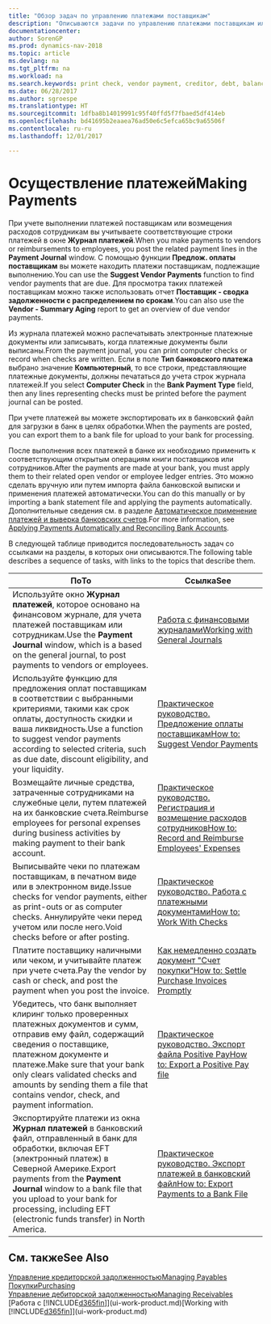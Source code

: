 ```yaml
---
title: "Обзор задач по управлению платежами поставщикам"
description: "Описываются задачи по управлению платежами поставщикам или кредиторам, включая учет строк платежей и получение обзора сумм к оплате."
documentationcenter: 
author: SorenGP
ms.prod: dynamics-nav-2018
ms.topic: article
ms.devlang: na
ms.tgt_pltfrm: na
ms.workload: na
ms.search.keywords: print check, vendor payment, creditor, debt, balance due, AP
ms.date: 06/28/2017
ms.author: sgroespe
ms.translationtype: HT
ms.sourcegitcommit: 1dfba8b14019991c95f40ffd5f7fbaed5df414eb
ms.openlocfilehash: bd41695b2eaaea76ad50e6c5efca65bc9a65506f
ms.contentlocale: ru-ru
ms.lasthandoff: 12/01/2017

---
```

# <a name="making-payments"></a><span data-ttu-id="0f498-103">Осуществление платежей</span><span class="sxs-lookup"><span data-stu-id="0f498-103">Making Payments</span></span>
<span data-ttu-id="0f498-104">При учете выполнении платежей поставщикам или возмещения расходов сотрудникам вы учитываете соответствующие строки платежей в окне **Журнал платежей**.</span><span class="sxs-lookup"><span data-stu-id="0f498-104">When you make payments to vendors or reimbursements to employees, you post the related payment lines in the **Payment Journal** window.</span></span> <span data-ttu-id="0f498-105">С помощью функции **Предлож. оплаты поставщикам** вы можете находить платежи поставщикам, подлежащие выполнению.</span><span class="sxs-lookup"><span data-stu-id="0f498-105">You can use the **Suggest Vendor Payments** function to find vendor payments that are due.</span></span> <span data-ttu-id="0f498-106">Для просмотра таких платежей поставщикам можно также использовать отчет **Поставщик - сводка задолженности с распределением по срокам**.</span><span class="sxs-lookup"><span data-stu-id="0f498-106">You can also use the **Vendor - Summary Aging** report to get an overview of due vendor payments.</span></span>

<span data-ttu-id="0f498-107">Из журнала платежей можно распечатывать электронные платежные документы или записывать, когда платежные документы были выписаны.</span><span class="sxs-lookup"><span data-stu-id="0f498-107">From the payment journal, you can print computer checks or record when checks are written.</span></span> <span data-ttu-id="0f498-108">Если в поле **Тип банковского платежа** выбрано значение **Компьютерный**, то все строки, представляющие платежные документы, должны печататься до учета строк журнала платежей.</span><span class="sxs-lookup"><span data-stu-id="0f498-108">If you select **Computer Check** in the **Bank Payment Type** field, then any lines representing checks must be printed before the payment journal can be posted.</span></span>

<span data-ttu-id="0f498-109">При учете платежей вы можете экспортировать их в банковский файл для загрузки в банк в целях обработки.</span><span class="sxs-lookup"><span data-stu-id="0f498-109">When the payments are posted, you can export them to a bank file for upload to your bank for processing.</span></span>

<span data-ttu-id="0f498-110">После выполнения всех платежей в банке их необходимо применить к соответствующим открытым операциям книги поставщиков или сотрудников.</span><span class="sxs-lookup"><span data-stu-id="0f498-110">After the payments are made at your bank, you must apply them to their related open vendor or employee ledger entries.</span></span> <span data-ttu-id="0f498-111">Это можно сделать вручную или путем импорта файла банковской выписки и применения платежей автоматически.</span><span class="sxs-lookup"><span data-stu-id="0f498-111">You can do this manually or by importing a bank statement file and applying the payments automatically.</span></span> <span data-ttu-id="0f498-112">Дополнительные сведения см. в разделе [Автоматическое применение платежей и выверка банковских счетов](receivables-apply-payments-auto-reconcile-bank-accounts.md).</span><span class="sxs-lookup"><span data-stu-id="0f498-112">For more information, see [Applying Payments Automatically and Reconciling Bank Accounts](receivables-apply-payments-auto-reconcile-bank-accounts.md).</span></span>

<span data-ttu-id="0f498-113">В следующей таблице приводится последовательность задач со ссылками на разделы, в которых они описываются.</span><span class="sxs-lookup"><span data-stu-id="0f498-113">The following table describes a sequence of tasks, with links to the topics that describe them.</span></span>

| <span data-ttu-id="0f498-114">По</span><span class="sxs-lookup"><span data-stu-id="0f498-114">To</span></span> | <span data-ttu-id="0f498-115">Ссылка</span><span class="sxs-lookup"><span data-stu-id="0f498-115">See</span></span> |
| --- | --- |
|<span data-ttu-id="0f498-116">Используйте окно **Журнал платежей**, которое основано на финансовом журнале, для учета платежей поставщикам или сотрудникам.</span><span class="sxs-lookup"><span data-stu-id="0f498-116">Use the **Payment Journal** window, which is a based on the general journal, to post payments to vendors or employees.</span></span>|[<span data-ttu-id="0f498-117">Работа с финансовыми журналами</span><span class="sxs-lookup"><span data-stu-id="0f498-117">Working with General Journals</span></span>](ui-work-general-journals.md)|
| <span data-ttu-id="0f498-118">Используйте функцию для предложения оплат поставщикам в соответствии с выбранными критериями, такими как срок оплаты, доступность скидки и ваша ликвидность.</span><span class="sxs-lookup"><span data-stu-id="0f498-118">Use a function to suggest vendor payments according to selected criteria, such as due date, discount eligibility, and your liquidity.</span></span> |[<span data-ttu-id="0f498-119">Практическое руководство. Предложение оплаты поставщикам</span><span class="sxs-lookup"><span data-stu-id="0f498-119">How to: Suggest Vendor Payments</span></span>](payables-how-suggest-vendor-payments.md) |
|<span data-ttu-id="0f498-120">Возмещайте личные средства, затраченные сотрудниками на служебные цели, путем платежей на их банковские счета.</span><span class="sxs-lookup"><span data-stu-id="0f498-120">Reimburse employees for personal expenses during business activities by making payment to their bank account.</span></span>|[<span data-ttu-id="0f498-121">Практическое руководство. Регистрация и возмещение расходов сотрудников</span><span class="sxs-lookup"><span data-stu-id="0f498-121">How to: Record and Reimburse Employees' Expenses</span></span>](finance-how-record-reimburse-employee-expenses.md)|
| <span data-ttu-id="0f498-122">Выписывайте чеки по платежам поставщикам, в печатном виде или в электронном виде.</span><span class="sxs-lookup"><span data-stu-id="0f498-122">Issue checks for vendor payments, either as print-outs or as computer checks.</span></span> <span data-ttu-id="0f498-123">Аннулируйте чеки перед учетом или после него.</span><span class="sxs-lookup"><span data-stu-id="0f498-123">Void checks before or after posting.</span></span> |[<span data-ttu-id="0f498-124">Практическое руководство. Работа с платежными документами</span><span class="sxs-lookup"><span data-stu-id="0f498-124">How to: Work With Checks</span></span>](payables-how-work-checks.md) |
| <span data-ttu-id="0f498-125">Платите поставщику наличными или чеком, и учитывайте платеж при учете счета.</span><span class="sxs-lookup"><span data-stu-id="0f498-125">Pay the vendor by cash or check, and post the payment when you post the invoice.</span></span> |[<span data-ttu-id="0f498-126">Как немедленно создать документ "Счет покупки"</span><span class="sxs-lookup"><span data-stu-id="0f498-126">How to: Settle Purchase Invoices Promptly</span></span>](finance-how-to-settle-purchase-invoices-promptly.md) |
| <span data-ttu-id="0f498-127">Убедитесь, что банк выполняет клиринг только проверенных платежных документов и сумм, отправив ему файл, содержащий сведения о поставщике, платежном документе и платеже.</span><span class="sxs-lookup"><span data-stu-id="0f498-127">Make sure that your bank only clears validated checks and amounts by sending them a file that contains vendor, check, and payment information.</span></span> |[<span data-ttu-id="0f498-128">Практическое руководство. Экспорт файла Positive Pay</span><span class="sxs-lookup"><span data-stu-id="0f498-128">How to: Export a Positive Pay file</span></span>](finance-how-positive-pay.md) |
|<span data-ttu-id="0f498-129">Экспортируйте платежи из окна **Журнал платежей** в банковский файл, отправленный в банк для обработки, включая EFT (электронный платеж) в Северной Америке.</span><span class="sxs-lookup"><span data-stu-id="0f498-129">Export payments from the **Payment Journal** window to a bank file that you upload to your bank for processing, including EFT (electronic funds transfer) in North America.</span></span> |[<span data-ttu-id="0f498-130">Практическое руководство. Экспорт платежей в банковский файл</span><span class="sxs-lookup"><span data-stu-id="0f498-130">How to: Export Payments to a Bank File</span></span>](payables-how-export-payments-bank-file.md)|  

## <a name="see-also"></a><span data-ttu-id="0f498-131">См. также</span><span class="sxs-lookup"><span data-stu-id="0f498-131">See Also</span></span>
[<span data-ttu-id="0f498-132">Управление кредиторской задолженностью</span><span class="sxs-lookup"><span data-stu-id="0f498-132">Managing Payables</span></span>](payables-manage-payables.md)  
[<span data-ttu-id="0f498-133">Покупки</span><span class="sxs-lookup"><span data-stu-id="0f498-133">Purchasing</span></span>](purchasing-manage-purchasing.md)  
[<span data-ttu-id="0f498-134">Управление дебиторской задолженностью</span><span class="sxs-lookup"><span data-stu-id="0f498-134">Managing Receivables</span></span>](receivables-manage-receivables.md)  
<span data-ttu-id="0f498-135">[Работа с [!INCLUDE[d365fin](includes/d365fin_md.md)]](ui-work-product.md)</span><span class="sxs-lookup"><span data-stu-id="0f498-135">[Working with [!INCLUDE[d365fin](includes/d365fin_md.md)]](ui-work-product.md)</span></span>  

